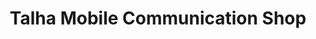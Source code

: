 ---
title: "Talha Mobile Communication Shop"
url: /naushahro-feroze/talha-mobile-communication-shop/
shop: mobile phone
---